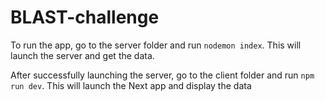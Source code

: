# BLAST-challenge

To run the app, go to the server folder and run ```nodemon index```. This will launch the server and get the data.

After successfully launching the server, go to the client folder and run ```npm run dev```. This will launch the Next app and display the data
